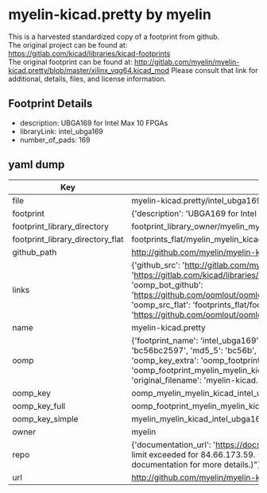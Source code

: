 # myelin-kicad.pretty by myelin  
This is a harvested standardized copy of a footprint from github.  
The original project can be found at:  
https://gitlab.com/kicad/libraries/kicad-footprints  
The original footprint can be found at:
http://gitlab.com/myelin/myelin-kicad.pretty/blob/master/xilinx_vqg64.kicad_mod
Please consult that link for additional, details, files, and license information.  
## Footprint Details
* description: UBGA169 for Intel Max 10 FPGAs  
* libraryLink: intel_ubga169  
* number_of_pads: 169  
## yaml dump  
| Key | Value |  
| --- | --- |  
| file | myelin-kicad.pretty/intel_ubga169.kicad_mod |  
| footprint | {'description': 'UBGA169 for Intel Max 10 FPGAs', 'libraryLink': 'intel_ubga169', 'number_of_pads': 169} |  
| footprint_library_directory | footprint_library_owner/myelin_myelin-kicad.pretty |  
| footprint_library_directory_flat | footprints_flat/myelin_myelin_kicad_intel_ubga169/working |  
| github_path | http://github.com/myelin/myelin-kicad.pretty/blob/master/intel_ubga169.kicad_mod |  
| links | {'github_src': 'http://gitlab.com/myelin/myelin-kicad.pretty/blob/master/xilinx_vqg64.kicad_mod', 'github_src_repo': 'https://gitlab.com/kicad/libraries/kicad-footprints', 'oomp_bot': 'footprints/myelin_myelin_kicad_intel_ubga169/working', 'oomp_bot_github': 'https://github.com/oomlout/oomlout_oomp_footprint_bot/tree/main/footprints/myelin_myelin_kicad_intel_ubga169/working', 'oomp_src_flat': 'footprints_flat/footprints_flat/myelin_myelin_kicad_intel_ubga169/working', 'oomp_src_flat_github': 'https://github.com/oomlout/oomlout_oomp_footprint_src/tree/main/footprints_flat/myelin_myelin_kicad_intel_ubga169/working'} |  
| name | myelin-kicad.pretty |  
| oomp | {'footprint_name': 'intel_ubga169', 'library_name': 'myelin_kicad', 'md5': 'bc56bc259763f12fdcbe3fe3b23e3ff2', 'md5_10': 'bc56bc2597', 'md5_5': 'bc56b', 'md5_6': 'bc56bc', 'oomp_key': 'oomp_myelin_myelin_kicad_intel_ubga169', 'oomp_key_extra': 'oomp_footprint_myelin_myelin_kicad_intel_ubga169', 'oomp_key_full': 'oomp_footprint_myelin_myelin_kicad_intel_ubga169_bc56bc', 'oomp_key_simple': 'myelin_myelin_kicad_intel_ubga169', 'original_filename': 'myelin-kicad.pretty/intel_ubga169.kicad_mod', 'owner_name': 'myelin'} |  
| oomp_key | oomp_myelin_myelin_kicad_intel_ubga169 |  
| oomp_key_full | oomp_footprint_myelin_myelin_kicad_intel_ubga169 |  
| oomp_key_simple | myelin_myelin_kicad_intel_ubga169 |  
| owner | myelin |  
| repo | {'documentation_url': 'https://docs.github.com/rest/overview/resources-in-the-rest-api#rate-limiting', 'message': "API rate limit exceeded for 84.66.173.59. (But here's the good news: Authenticated requests get a higher rate limit. Check out the documentation for more details.)"} |  
| url | http://github.com/myelin/myelin-kicad.pretty |  

